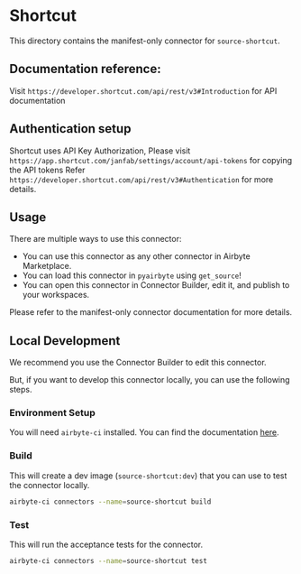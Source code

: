# Shortcut
This directory contains the manifest-only connector for `source-shortcut`.

## Documentation reference:
Visit `https://developer.shortcut.com/api/rest/v3#Introduction` for API documentation

## Authentication setup
Shortcut uses API Key Authorization, Please visit `https://app.shortcut.com/janfab/settings/account/api-tokens` for copying the API tokens
Refer `https://developer.shortcut.com/api/rest/v3#Authentication` for more details.

## Usage
There are multiple ways to use this connector:
- You can use this connector as any other connector in Airbyte Marketplace.
- You can load this connector in `pyairbyte` using `get_source`!
- You can open this connector in Connector Builder, edit it, and publish to your workspaces.

Please refer to the manifest-only connector documentation for more details.

## Local Development
We recommend you use the Connector Builder to edit this connector.

But, if you want to develop this connector locally, you can use the following steps.

### Environment Setup
You will need `airbyte-ci` installed. You can find the documentation [here](airbyte-ci).

### Build
This will create a dev image (`source-shortcut:dev`) that you can use to test the connector locally.
```bash
airbyte-ci connectors --name=source-shortcut build
```

### Test
This will run the acceptance tests for the connector.
```bash
airbyte-ci connectors --name=source-shortcut test
```

